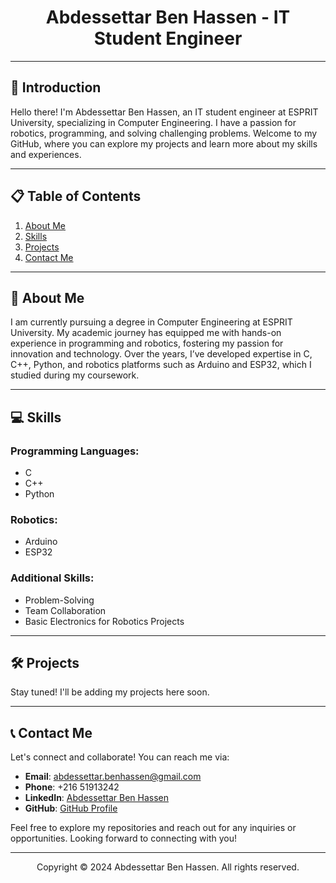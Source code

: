 <!-- Title with Logo -->
<div align="center">
  <h1>Abdessettar Ben Hassen - IT Student Engineer</h1>
</div>

---

<!-- Introduction -->
## 🌟 Introduction

Hello there! I'm Abdessettar Ben Hassen, an IT student engineer at ESPRIT University, specializing in Computer Engineering. I have a passion for robotics, programming, and solving challenging problems. Welcome to my GitHub, where you can explore my projects and learn more about my skills and experiences.

---

<!-- Table of Contents -->
## 📋 Table of Contents

1. [About Me](#about-me)
2. [Skills](#skills)
3. [Projects](#projects)
4. [Contact Me](#contact-me)

---

<!-- About Me Section -->
## 🚀 About Me

I am currently pursuing a degree in Computer Engineering at ESPRIT University. My academic journey has equipped me with hands-on experience in programming and robotics, fostering my passion for innovation and technology. Over the years, I’ve developed expertise in C, C++, Python, and robotics platforms such as Arduino and ESP32, which I studied during my coursework.

---

<!-- Skills Section -->
## 💻 Skills

### Programming Languages:
- C
- C++
- Python

### Robotics:
- Arduino
- ESP32

### Additional Skills:
- Problem-Solving
- Team Collaboration
- Basic Electronics for Robotics Projects

---

<!-- Projects Section -->
## 🛠️ Projects

Stay tuned! I'll be adding my projects here soon.

---

<!-- Contact Me Section -->
## 📞 Contact Me

Let's connect and collaborate! You can reach me via:

- **Email**: [abdessettar.benhassen@gmail.com](mailto:abdessettar.benhassen@gmail.com)
- **Phone**: +216 51913242
- **LinkedIn**: [Abdessettar Ben Hassen](https://www.linkedin.com/in/abdessettar-ben-hassen-376019202/)
- **GitHub**: [GitHub Profile]((https://github.com/AbdessettarBenHassen/AbdessettarBenHassen))

Feel free to explore my repositories and reach out for any inquiries or opportunities. Looking forward to connecting with you!

---

<!-- Footer with Logo -->
<div align="center">
  <p>Copyright © 2024 Abdessettar Ben Hassen. All rights reserved.</p>
</div>
